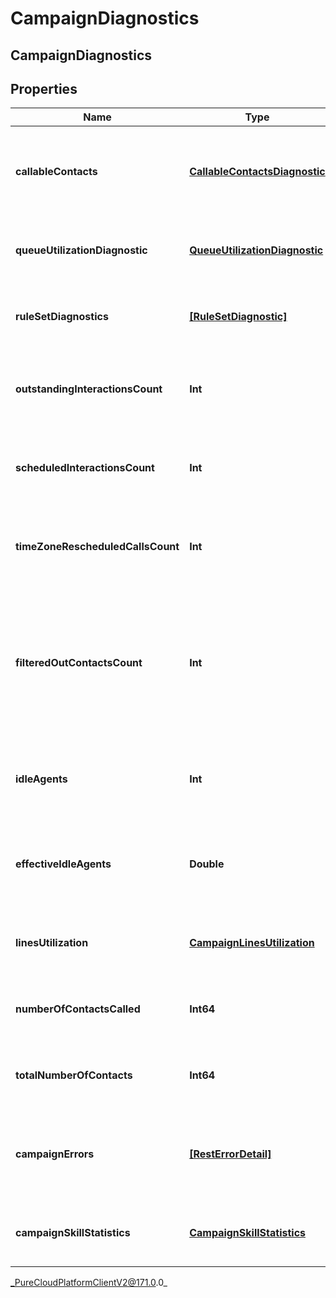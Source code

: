 # CampaignDiagnostics

## CampaignDiagnostics

## Properties

|Name | Type | Description | Notes|
|------------ | ------------- | ------------- | -------------|
| **callableContacts** | [**CallableContactsDiagnostic**](CallableContactsDiagnostic) | Campaign properties that can impact which contacts are callable | [optional] |
| **queueUtilizationDiagnostic** | [**QueueUtilizationDiagnostic**](QueueUtilizationDiagnostic) | Information regarding the campaign&#39;s queue | [optional] |
| **ruleSetDiagnostics** | [**[RuleSetDiagnostic]**]([RuleSetDiagnostic]) | Information regarding the campaign&#39;s rule sets | [optional] |
| **outstandingInteractionsCount** | **Int** | Current number of outstanding interactions on the campaign | [optional] |
| **scheduledInteractionsCount** | **Int** | Current number of scheduled interactions on the campaign | [optional] |
| **timeZoneRescheduledCallsCount** | **Int** | Current number of time zone rescheduled calls on the campaign | [optional] |
| **filteredOutContactsCount** | **Int** | Number of contacts that don&#39;t match filter. This is currently supported only for Campaigns with dynamic filter on. | [optional] |
| **idleAgents** | **Int** | Information regarding the campaign&#39;s available agents. | [optional] |
| **effectiveIdleAgents** | **Double** | Information regarding the campaign&#39;s effective available agents. | [optional] |
| **linesUtilization** | [**CampaignLinesUtilization**](CampaignLinesUtilization) | Information on the campaign&#39;s lines utilization. | [optional] |
| **numberOfContactsCalled** | **Int64** | Number of contacts called during the campaign. | [optional] |
| **totalNumberOfContacts** | **Int64** | Total number of contacts in the campaign. | [optional] |
| **campaignErrors** | [**[RestErrorDetail]**]([RestErrorDetail]) | A list of current error conditions associated with the campaign. | [optional] |
| **campaignSkillStatistics** | [**CampaignSkillStatistics**](CampaignSkillStatistics) | Information regarding the campaign&#39;s skills | [optional] |



_PureCloudPlatformClientV2@171.0.0_
